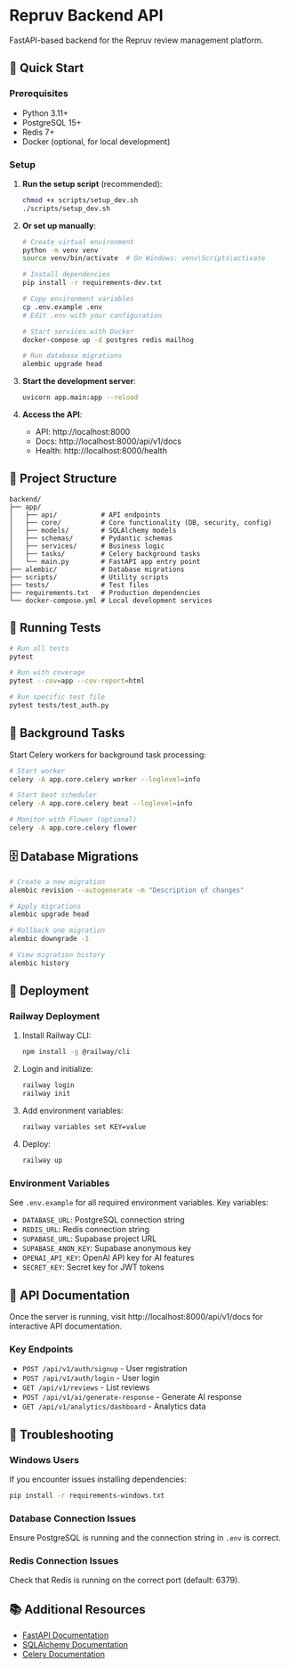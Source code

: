 # Repruv Backend API

FastAPI-based backend for the Repruv review management platform.

## 🚀 Quick Start

### Prerequisites
- Python 3.11+
- PostgreSQL 15+
- Redis 7+
- Docker (optional, for local development)

### Setup

1. **Run the setup script** (recommended):
   ```bash
   chmod +x scripts/setup_dev.sh
   ./scripts/setup_dev.sh
   ```

2. **Or set up manually**:
   ```bash
   # Create virtual environment
   python -m venv venv
   source venv/bin/activate  # On Windows: venv\Scripts\activate

   # Install dependencies
   pip install -r requirements-dev.txt

   # Copy environment variables
   cp .env.example .env
   # Edit .env with your configuration

   # Start services with Docker
   docker-compose up -d postgres redis mailhog

   # Run database migrations
   alembic upgrade head
   ```

3. **Start the development server**:
   ```bash
   uvicorn app.main:app --reload
   ```

4. **Access the API**:
   - API: http://localhost:8000
   - Docs: http://localhost:8000/api/v1/docs
   - Health: http://localhost:8000/health

## 📁 Project Structure

```
backend/
├── app/
│   ├── api/           # API endpoints
│   ├── core/          # Core functionality (DB, security, config)
│   ├── models/        # SQLAlchemy models
│   ├── schemas/       # Pydantic schemas
│   ├── services/      # Business logic
│   ├── tasks/         # Celery background tasks
│   └── main.py        # FastAPI app entry point
├── alembic/           # Database migrations
├── scripts/           # Utility scripts
├── tests/             # Test files
├── requirements.txt   # Production dependencies
└── docker-compose.yml # Local development services
```

## 🧪 Running Tests

```bash
# Run all tests
pytest

# Run with coverage
pytest --cov=app --cov-report=html

# Run specific test file
pytest tests/test_auth.py
```

## 🔧 Background Tasks

Start Celery workers for background task processing:

```bash
# Start worker
celery -A app.core.celery worker --loglevel=info

# Start beat scheduler
celery -A app.core.celery beat --loglevel=info

# Monitor with Flower (optional)
celery -A app.core.celery flower
```

## 🗄️ Database Migrations

```bash
# Create a new migration
alembic revision --autogenerate -m "Description of changes"

# Apply migrations
alembic upgrade head

# Rollback one migration
alembic downgrade -1

# View migration history
alembic history
```

## 🚀 Deployment

### Railway Deployment

1. Install Railway CLI:
   ```bash
   npm install -g @railway/cli
   ```

2. Login and initialize:
   ```bash
   railway login
   railway init
   ```

3. Add environment variables:
   ```bash
   railway variables set KEY=value
   ```

4. Deploy:
   ```bash
   railway up
   ```

### Environment Variables

See `.env.example` for all required environment variables. Key variables:

- `DATABASE_URL`: PostgreSQL connection string
- `REDIS_URL`: Redis connection string
- `SUPABASE_URL`: Supabase project URL
- `SUPABASE_ANON_KEY`: Supabase anonymous key
- `OPENAI_API_KEY`: OpenAI API key for AI features
- `SECRET_KEY`: Secret key for JWT tokens

## 📝 API Documentation

Once the server is running, visit http://localhost:8000/api/v1/docs for interactive API documentation.

### Key Endpoints

- `POST /api/v1/auth/signup` - User registration
- `POST /api/v1/auth/login` - User login
- `GET /api/v1/reviews` - List reviews
- `POST /api/v1/ai/generate-response` - Generate AI response
- `GET /api/v1/analytics/dashboard` - Analytics data

## 🐛 Troubleshooting

### Windows Users
If you encounter issues installing dependencies:
```bash
pip install -r requirements-windows.txt
```

### Database Connection Issues
Ensure PostgreSQL is running and the connection string in `.env` is correct.

### Redis Connection Issues
Check that Redis is running on the correct port (default: 6379).

## 📚 Additional Resources

- [FastAPI Documentation](https://fastapi.tiangolo.com/)
- [SQLAlchemy Documentation](https://docs.sqlalchemy.org/)
- [Celery Documentation](https://docs.celeryproject.org/)